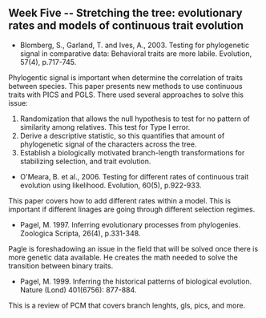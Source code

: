 ## Week Five -- Stretching the tree: evolutionary rates and models of continuous trait evolution

* Blomberg, S., Garland, T. and Ives, A., 2003. Testing for phylogenetic signal in comparative data: Behavioral traits are more labile. Evolution, 57(4), p.717-745.

Phylogentic signal is important when determine the correlation of traits between species. This paper presents new methods to use continuous traits with PICS and PGLS. 
There used several approaches to solve this issue:
1. Randomization that allows the null hypothesis to test for no pattern of similarity among relatives. This test for Type I error. 
2. Derive a descriptive statistic, so this quantifies that amount of phylogenetic signal of the characters across the tree. 
3. Establish a biologically motivated branch-length transformations for stabilizing selection, and trait evolution. 


* O'Meara, B. et al., 2006. Testing for different rates of continuous trait evolution using likelihood. Evolution, 60(5), p.922-933.

This paper covers how to add different rates within a model. This is important if different linages are going through different selection regimes. 


* Pagel, M. 1997. Inferring evolutionary processes from phylogenies. Zoologica Scripta, 26(4), p.331-348.

Pagle is foreshadowing an issue in the field that will be solved once there is more genetic data available. He creates the math needed to solve the transition between binary traits. 
  
* Pagel, M. 1999. Inferring the historical patterns of biological evolution. Nature (Lond) 401(6756): 877-884.

This is a review of PCM that covers branch lenghts, gls, pics, and more. 


